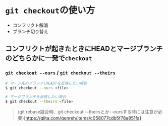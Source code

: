 # `git checkout`の使い方

- コンフリクト解消
- ブランチ切り替え

## コンフリクトが起きたときにHEADとマージブランチのどちらかに一発で`checkout`

### `git checkout --ours` / `git checkout --theirs`

```bash
# マージ先のブランチ(HEAD)を反映したい場合
$ git checkout --ours <file>

# マージブランチを反映したい場合
$ git checkout --theirs <file>
```

> (git rebase競合時、git checkout --theirsとか--oursする時には注意が必要)[https://qiita.com/genreh/items/c058077cdb5f78a851fa]
